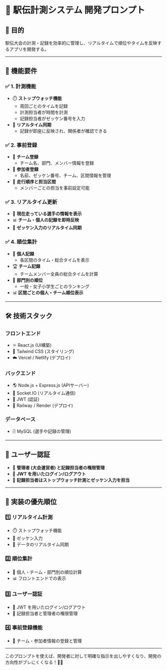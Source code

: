 # 🚀 駅伝計測システム 開発プロンプト

## 🎯 目的
駅伝大会の計測・記録を効率的に管理し、リアルタイムで順位やタイムを反映するアプリを開発する。

---

## 📌 機能要件

### ✅ **1. 計測機能**
- ⏱️ **ストップウォッチ機能**  
  - 周回ごとのタイムを記録
  - 計測担当者が時間を計測
  - 記録担当者がゼッケン番号を入力
- 🔄 **リアルタイム同期**  
  - 記録が即座に反映され、関係者が確認できる

### ✅ **2. 事前登録**
- 🏃 **チーム登録**
  - チーム名、部門、メンバー情報を登録
- 🎽 **参加者登録**
  - 名前、ゼッケン番号、チーム、区間情報を管理
- 🔀 **走行順序と担当区間**
  - メンバーごとの担当を事前設定可能

### ✅ **3. リアルタイム更新**
- 🚦 **現在走っている選手の情報を表示**
- 📊 **チーム・個人の記録を即時反映**
- 🔁 **ゼッケン入力のリアルタイム同期**

### ✅ **4. 順位集計**
- 🏅 **個人記録**
  - 各区間のタイム・総合タイムを表示
- 🏆 **チーム記録**
  - チームメンバー全員の総合タイムを計算
- 📌 **部門別の順位**
  - 一般・女子小学生ごとのランキング
- 📊 **区間ごとの個人・チーム順位表示**

---

## 🛠️ 技術スタック

### **フロントエンド**
- ⚛️ React.js (UI構築)
- 🎨 Tailwind CSS (スタイリング)
- ☁️ Vercel / Netlify (デプロイ)

### **バックエンド**
- 🌎 Node.js + Express.js (APIサーバー)
- 🔌 Socket.IO (リアルタイム通信)
- 🔑 JWT (認証)
- 🚀 Railway / Render (デプロイ)

### **データベース**
- 🗄️ MySQL (選手や記録の管理)

---

## 🔐 ユーザー認証
- 👤 **管理者 (大会運営者) と記録担当者の権限管理**
- 🔑 **JWT を用いたログイン/ログアウト**
- 📝 **記録担当者はストップウォッチ計測とゼッケン入力を担当**

---

## 🚀 実装の優先順位
### **1️⃣ リアルタイム計測**
- ⏱️ ストップウォッチ機能
- 🎽 ゼッケン入力
- 🔄 データのリアルタイム同期

### **2️⃣ 順位集計**
- 🏅 個人・チーム・部門別の順位計算
- 📊 フロントエンドでの表示

### **3️⃣ ユーザー認証**
- 🔐 JWT を用いたログイン/ログアウト
- 🔄 記録担当者と管理者の権限管理

### **4️⃣ 事前登録機能**
- 🏃 チーム・参加者情報の登録と管理

---

このプロンプトを使えば、開発者に対して明確な指示を出しやすくなり、開発の方向性がブレにくくなる！💪🔥
